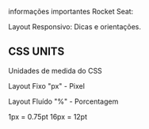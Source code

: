 informações importantes Rocket Seat:

Layout Responsivo: Dicas e orientações.

## CSS UNITS

Unidades de medida do CSS

Layout Fixo
"px" - Pixel

Layout Fluído
"%" - Porcentagem


1px = 0.75pt
16px = 12pt
